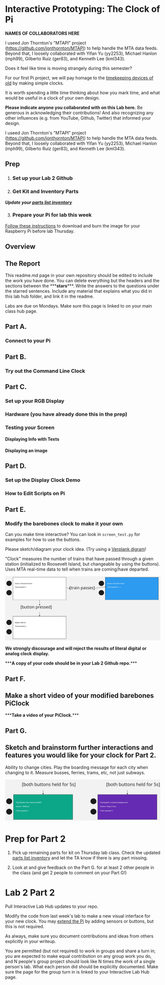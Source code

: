 # Interactive Prototyping: The Clock of Pi
**NAMES OF COLLABORATORS HERE**

I useed Jon Thornton's "MTAPI" project (https://github.com/jonthornton/MTAPI) to help handle the MTA data feeds. Beyond that, I loosely collaborated with Yifan Yu (yy2253), Michael Hanlon (mph99), Gilberto Ruiz (ger83), and Kenneth Lee (kml343).

Does it feel like time is moving strangely during this semester?

For our first Pi project, we will pay homage to the [timekeeping devices of old](https://en.wikipedia.org/wiki/History_of_timekeeping_devices) by making simple clocks.

It is worth spending a little time thinking about how you mark time, and what would be useful in a clock of your own design.

**Please indicate anyone you collaborated with on this Lab here.**
Be generous in acknowledging their contributions! And also recognizing any other influences (e.g. from YouTube, Github, Twitter) that informed your design. 

I useed Jon Thornton's "MTAPI" project (https://github.com/jonthornton/MTAPI) to help handle the MTA data feeds. Beyond that, I loosely collaborated with Yifan Yu (yy2253), Michael Hanlon (mph99), Gilberto Ruiz (ger83), and Kenneth Lee (kml343).

## Prep



1. ### Set up your Lab 2 Github




2. ### Get Kit and Inventory Parts

***Update your [parts list inventory](partslist.md)***

3. ### Prepare your Pi for lab this week
[Follow these instructions](prep.md) to download and burn the image for your Raspberry Pi before lab Thursday.




## Overview

## The Report
This readme.md page in your own repository should be edited to include the work you have done. You can delete everything but the headers and the sections between the \*\*\***stars**\*\*\*. Write the answers to the questions under the starred sentences. Include any material that explains what you did in this lab hub folder, and link it in the readme.

Labs are due on Mondays. Make sure this page is linked to on your main class hub page.

## Part A. 
### Connect to your Pi




## Part B. 
### Try out the Command Line Clock

## Part C. 
### Set up your RGB Display


### Hardware (you have already done this in the prep)



### Testing your Screen




#### Displaying Info with Texts


#### Displaying an image




## Part D. 
### Set up the Display Clock Demo


### How to Edit Scripts on Pi


## Part E.
### Modify the barebones clock to make it your own


Can you make time interactive? You can look in `screen_test.py` for examples for how to use the buttons.

Please sketch/diagram your clock idea. (Try using a [Verplank digram](http://www.billverplank.com/IxDSketchBook.pdf)!

"Clock" measures the number of trains that have passed through a given station (initialized to Roosevelt Island, but changeable by using the buttons). Uses MTA real-time data to tell when trains are coming/have departed.

![alt text](https://github.com/bensetel/Interactive-Lab-Hub/blob/Fall2023/Lab%202/Untitled.jpg)

**We strongly discourage and will reject the results of literal digital or analog clock display.**


\*\*\***A copy of your code should be in your Lab 2 Github repo.**\*\*\*




## Part F. 
## Make a short video of your modified barebones PiClock

\*\*\***Take a video of your PiClock.**\*\*\*

## Part G. 
## Sketch and brainstorm further interactions and features you would like for your clock for Part 2.

Ability to change cities. Play the boarding message for each city when changing to it. Measure busses, ferries, trams, etc, not just subways. 

![alt text](https://github.com/bensetel/Interactive-Lab-Hub/blob/Fall2023/Lab%202/other%20cities.jpg)


# Prep for Part 2

1. Pick up remaining parts for kit on Thursday lab class. Check the updated [parts list inventory](partslist.md) and let the TA know if there is any part missing.
  

2. Look at and give feedback on the Part G. for at least 2 other people in the class (and get 2 people to comment on your Part G!)

# Lab 2 Part 2

Pull Interactive Lab Hub updates to your repo.

Modify the code from last week's lab to make a new visual interface for your new clock. You may [extend the Pi](Extending%20the%20Pi.md) by adding sensors or buttons, but this is not required.

As always, make sure you document contributions and ideas from others explicitly in your writeup.

You are permitted (but not required) to work in groups and share a turn in; you are expected to make equal contribution on any group work you do, and N people's group project should look like N times the work of a single person's lab. What each person did should be explicitly documented. Make sure the page for the group turn in is linked to your Interactive Lab Hub page. 



